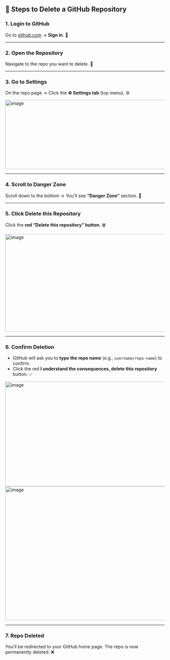 ## 🔹 Steps to Delete a GitHub Repository

### 1. **Login to GitHub**

Go to [github.com](https://github.com) → **Sign in**.
🔑

---

### 2. **Open the Repository**

Navigate to the repo you want to delete.
📂

---

### 3. **Go to Settings**

On the repo page → Click the **⚙️ Settings tab** (top menu).
⚙️

<img width="821" height="218" alt="image" src="https://github.com/user-attachments/assets/99fdca53-dda3-4c66-8744-b183ec9fb821" />

---

### 4. **Scroll to Danger Zone**

Scroll down to the bottom → You’ll see **“Danger Zone”** section.
🚨

---

### 5. **Click Delete this Repository**

Click the **red “Delete this repository” button**.
🗑️

<img width="529" height="308" alt="image" src="https://github.com/user-attachments/assets/0880e345-ee21-4615-b8ad-40036f6c6939" />

---

### 6. **Confirm Deletion**

* GitHub will ask you to **type the repo name** (e.g., `username/repo-name`) to confirm.
* Click the red **I understand the consequences, delete this repository** button.
  ✅

<img width="642" height="330" alt="image" src="https://github.com/user-attachments/assets/bd6750c8-189b-460a-935a-f4045cfb9e87" />

<img width="654" height="422" alt="image" src="https://github.com/user-attachments/assets/68367a8f-998f-4923-95fe-a2b9d8774d76" />

---

### 7. **Repo Deleted**

You’ll be redirected to your GitHub home page. The repo is now permanently deleted.
❌
